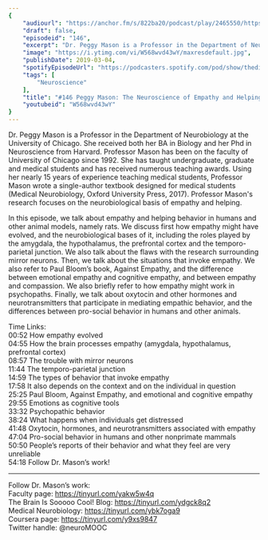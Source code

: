 ```yaml
---
{
	"audiourl": "https://anchor.fm/s/822ba20/podcast/play/2465550/https%3A%2F%2Fd3ctxlq1ktw2nl.cloudfront.net%2Fproduction%2F2019-1-23%2F10378931-44100-2-ca0c80356fcb2.m4a",
	"draft": false,
	"episodeid": "146",
	"excerpt": "Dr. Peggy Mason is a Professor in the Department of Neurobiology at the University of Chicago. She received both her BA in Biology and her Phd in Neuroscience from Harvard. Professor Mason has been on the faculty of University of Chicago since 1992. She has taught undergraduate, graduate and medical students and has received numerous teaching awards. Using her nearly 15 years of experience teaching medical students, Professor Mason wrote a single-author textbook designed for medical students (Medical Neurobiology, Oxford University Press, 2017). Professor Mason's research focuses on the neurobiological basis of empathy and helping.",
	"image": "https://i.ytimg.com/vi/W568wvd43wY/maxresdefault.jpg",
	"publishDate": 2019-03-04,
	"spotifyEpisodeUrl": "https://podcasters.spotify.com/pod/show/thedissenter/episodes/146-Peggy-Mason-The-Neuroscience-of-Empathy-and-Helping-Behavior-e39oae",
	"tags": [
		"Neuroscience"
	],
	"title": "#146 Peggy Mason: The Neuroscience of Empathy and Helping Behavior",
	"youtubeid": "W568wvd43wY"
}
---
```

Dr. Peggy Mason is a Professor in the Department of Neurobiology at the University of Chicago. She received both her BA in Biology and her Phd in Neuroscience from Harvard. Professor Mason has been on the faculty of University of Chicago since 1992. She has taught undergraduate, graduate and medical students and has received numerous teaching awards. Using her nearly 15 years of experience teaching medical students, Professor Mason wrote a single-author textbook designed for medical students (Medical Neurobiology, Oxford University Press, 2017). Professor Mason's research focuses on the neurobiological basis of empathy and helping.

In this episode, we talk about empathy and helping behavior in humans and other animal models, namely rats. We discuss first how empathy might have evolved, and the neurobiological bases of it, including the roles played by the amygdala, the hypothalamus, the prefrontal cortex and the temporo-parietal junction. We also talk about the flaws with the research surrounding mirror neurons. Then, we talk about the situations that invoke empathy. We also refer to Paul Bloom’s book, Against Empathy, and the difference between emotional empathy and cognitive empathy, and between empathy and compassion. We also briefly refer to how empathy might work in psychopaths. Finally, we talk about oxytocin and other hormones and neurotransmitters that participate in mediating empathic behavior, and the differences between pro-social behavior in humans and other animals. 

Time Links:  
<time>00:52</time> How empathy evolved  
<time>04:55</time> How the brain processes empathy (amygdala, hypothalamus, prefrontal cortex)                               
<time>08:57</time> The trouble with mirror neurons                 
<time>11:44</time> The temporo-parietal junction                
<time>14:59</time> The types of behavior that invoke empathy    
<time>17:58</time> It also depends on the context and on the individual in question   
<time>25:25</time> Paul Bloom, Against Empathy, and emotional and cognitive empathy              
<time>29:55</time> Emotions as cognitive tools        
<time>33:32</time> Psychopathic behavior    
<time>38:24</time> What happens when individuals get distressed     
<time>41:48</time> Oxytocin, hormones, and neurotransmitters associated with empathy  
<time>47:04</time> Pro-social behavior in humans and other nonprimate mammals     
<time>50:50</time> People’s reports of their behavior and what they feel are very unreliable  
<time>54:18</time> Follow Dr. Mason’s work!      

---

Follow Dr. Mason’s work:  
Faculty page: https://tinyurl.com/yakw5w4q  
The Brain Is Sooooo Cool! Blog: https://tinyurl.com/ydgck8q2  
Medical Neurobiology: https://tinyurl.com/ybk7oga9  
Coursera page: https://tinyurl.com/y9xs9847  
Twitter handle: @neuroMOOC
